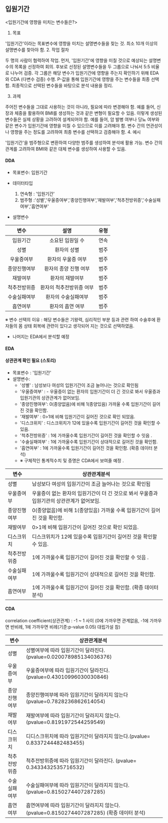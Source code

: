 ## 입원기간

<입원기간에 영향을 미치는 변수들은?>

1. 목표

'입원기간'이라는 목표변수에 영향을 미치는 설명변수들을 찾는 것.
최소 10개 이상의 설명변수를 찾아야 함.
2. 작업 절차

두 명의 사람이 협력하여 작업.
먼저, '입원기간'에 영향을 미칠 것으로 예상되는 설명변수의 목록을 선정하여 회의.
후보로 선정된 설명변수들을 두 그룹으로 나눠서 5:5 비율로 나누어 검증.
각 그룹은 해당 변수가 입원기간에 영향을 주는지 확인하기 위해 EDA와 CDA (다변수 검증) 수행.
P-값을 통해 입원기간에 영향을 주는 변수들을 최종 선택함.
최종적으로 선택된 변수들을 바탕으로 분석 내용을 정리.

3. 과제

주어진 변수들을 그대로 사용하는 것이 아니라, 필요에 따라 변경해야 함.
예를 들어, 신장과 체중을 활용하여 BMI를 생성하는 것과 같은 변형이 필요할 수 있음.
이렇게 생성된 변수들은 실제 상황을 고려하여 설계되어야 함.
예를 들어, 암 발병 여부나 당뇨 여부와 같은 변수가 입원기간에 영향을 미칠 수 있으므로 이를 고려해야 함.
변수 간의 연관성이나 영향을 주는 정도를 고려하여 최종 변수를 선택하고 검증해야 함.
4. 예시

'입원기간'을 범주형으로 변환하여 다양한 범주를 생성하여 분석에 활용 가능.
변수 간의 관계를 고려하여 BMI와 같은 대체 변수를 생성하여 사용할 수 있음.

#### DDA

- 목표변수: 입원기간
- 데이터타입
    1. 연속형 : '입원기간'
    2. 범주형 :'성별','우울증여부','종양진행여부','재발여부','척추전방위증','수술실패여부','흡연여부'

- 설명변수

 | 변수 | 설명 | 유형 |
 | :--: | :--: | :--: |
 | 입원기간 | 소요된 입원일 수 | 연속 |
 | 성별 | 환자의 성별 | 범주 |
 | 우울증여부 | 환자의 우울증 여부 | 범주 |
 | 종양진행여부 | 환자의 종양 진행 여부 | 범주 |
 | 재발여부 | 환자의 재발여부 | 범주 |
 | 척추전방위증 | 환자의 척추전방위증 여부 | 범주 |
 | 수술실패여부 | 환자의 수술실패여부 | 범주 |
 | 흡연여부 | 환자의 흡연 여부  | 범주 |

 ※ 변수 선택의 이유 : 해당 변수들은 기왕력, 심리적인 부분 등과 관련 하여 수술후에 환자들의 몸 상태 회복에 관련이 있다고 생각되어 지는 것으로 선택하였음.

    
- 나머지는 EDA에서 분석할 예정 

#### EDA 

#### 상관관계  확인 필요 (스토리)
- 목표변수 : '입원기간'
- 설명변수: 
    - '성별'     : 남성보다 여성의 입원기간이 조금 늘어나는 것으로 확인됨
    - '우울증여부'     : - 우울증이 없는 환자의 입원기간이 더 긴 것으로 봐서 우울증과 입원기관의 상관관계가 없어보임. 
    - '종양진행여부': 0(종양없음)에 비해 1(종양있음) 가까울 수록 입원기간이 길어진 것을 확인함.  
    - '재발여부'     : 0>1에 비해 입원기간이 길어진 것으로 확인 되었음. 
    - '디스크위치' : 디스크위치가 12에 있을수록 입원기간이 길어진 것을 확인할 수 있음. 
    - '척추전방위증'     : 1에 가까울수록 입원기간이 길어진 것을 확인할 수 잇음 . 
    - '수술실패여부'     : 1에 가까울수록 입원기간이 상대적으로 길어진 것을 확인함. 
    - '흡연여부'   : 1에 가까울수록 입원기간이 길어진 것을 확인함.  (확증 데이터 분석) 
    - ※ 구체적인 통계적수치 및  증명은 CDA에서  보여줄 예정 .


 | 변수 | 상관관계분석 |
 | --- | --- |
 | 성별 | 남성보다 여성의 입원기간이 조금 늘어나는 것으로 확인됨 | 
 | 우울증여부 | 우울증이 없는 환자의 입원기간이 더 긴 것으로 봐서 우울증과 입원기관의 상관관계가 없어보임.  | 
 | 종양진행여부 | 0(종양없음)에 비해 1(종양있음) 가까울 수록 입원기간이 길어진 것을 확인함.  | 
 | 재발여부 |  0>1에 비해 입원기간이 길어진 것으로 확인 되었음. | 
 | 디스크위치 |  디스크위치가 12에 있을수록 입원기간이 길어진 것을 확인할 수 있음.  | 
 | 척추전방위증 | 1에 가까울수록 입원기간이 길어진 것을 확인할 수 잇음 .  | 
 | 수술실패여부 | 1에 가까울수록 입원기간이 상대적으로 길어진 것을 확인함. | 
 | 흡연여부 | 1에 가까울수록 입원기간이 길어진 것을 확인함.  (확증 데이터 분석)   | 



####  CDA 


correlation coefficient(상관관계) : -1 ~ 1 사이 (0에 가까우면 관계없음, -1에 가까우면 반비례, 1에 가까우면 비례(기준:p-value 0.05) 대립가설 참)

 | 변수 | 상관관계분석 |
 | --- | --- |
 | 성별 | 성별여부에 따라 입원기간이 달라진다. (pvalue=0.020078985134036376) | 
 | 우울증여부 | 우울증여부에 따라 입원기간이 달라진다.(pvalue=0.43010996030030846)  | 
 | 종양진행여부 | 종양진행여부에 따라 입원기간이 달라지지 않는다(pvalue=0.7828236862614054) | 
 | 재발여부 | 재발여부에 따라 입원기간이 달라지지 않는다.(pvalue=0.8191972544259549) | 
 | 디스크위치 |  디디스크위치에 따라 입원기간이 달라지지 않는다.(pvalue= 0.8337244482483455)  | 
 | 척추전방위증 | 척추전방위증에 따라 입원기간이 달라진다. (pvalue= 0.3433432535716532)  | 
 | 수술실패여부 | 수술실패여부에 따라 입원기간이 달라지지 않는다.(pvalue=0.8150274407287285) | 
 | 흡연여부 | 흡연여부에 따라 입원기간이 달라지지 않는다. (pvalue=0.8150274407287285) (확증 데이터 분석)   | 
